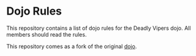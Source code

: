 Dojo Rules
==========

This repository contains a list of dojo rules for the Deadly Vipers dojo.
All members should read the rules.

This repository comes as a fork of the original [dojo](https://github.com/deadlyvipers).

